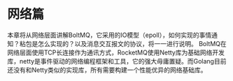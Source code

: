# 网络篇

本章将从网络层面讲解BoltMQ，它采用的IO模型（epoll），如何实现的事情通知？粘包是怎么实现的？以及消息交互报文的协议，将一一进行说明。 BoltMQ在网络层面使用TCP长连接作为通讯方式，RocketMQ使用Netty库为基础网络开发库，netty是事件驱动的网络编程框架和工具，它的强大毋庸置疑。而Golang目前还没有和Netty类似的实现库，所有需要构建一个性能优异的网络基础库。
